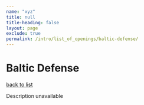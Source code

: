 ```yaml
---
name: "xyz"
title: null
title-heading: false
layout: page
exclude: true
permalink: /intro/list_of_openings/baltic-defense/
---
```


# Baltic Defense

[back to list](../../list_of_openings)

Description unavailable